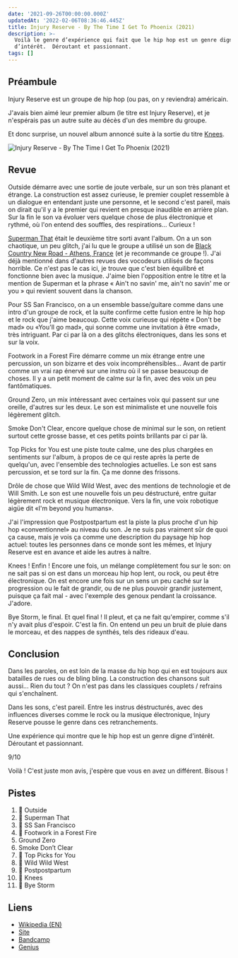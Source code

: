 ```yaml
---
date: '2021-09-26T00:00:00.000Z'
updatedAt: '2022-02-06T08:36:46.445Z'
title: Injury Reserve - By The Time I Get To Phoenix (2021)
description: >-
  Voilà le genre d’expérience qui fait que le hip hop est un genre digne
  d’intérêt.  Déroutant et passionnant.
tags: []
---
```

## Préambule
Injury Reserve est un groupe de hip hop (ou pas, on y reviendra) américain.

J'avais bien aimé leur premier album (le titre est Injury Reserve), et je n'espérais pas un autre suite au décès d'un des membre du groupe.

Et donc surprise,  un nouvel album annoncé suite à la sortie du titre [Knees](https://www.youtube.com/watch?v=AvYU1mIMiuY).

![Injury Reserve - By The Time I Get To Phoenix (2021)](/contentful/4G3itU0MNSLVuXpqwkMP8u/d1a7c5dbc92dba2d50a6200e7d4a953b/a0710208795_10.jpg)

## Revue

Outside démarre avec une sortie de joute verbale, sur un son très planant et étrange. La construction est assez curieuse, le premier couplet ressemble à un dialogue en entendant juste une personne, et le second c'est pareil, mais on dirait qu'il y a le premier qui revient en presque inaudible en arrière plan. Sur la fin le son va évoluer vers quelque chose de plus électronique et rythmé, où l'on entend des souffles, des respirations... Curieux !

[Superman That](https://www.youtube.com/watch?v=YVX3Z7L8w4U) était le deuxième titre sorti avant l'album. On a un son chaotique, un peu glitch, j'ai lu que le groupe a utilisé un son de [Black Country New Road - Athens, France](https://www.youtube.com/watch?v=xDcGl8tZhrs) (et je recommande ce groupe !). J'ai déjà mentionné dans d'autres revues des vocodeurs utilisés de façons horrible. Ce n'est pas le cas ici, je trouve que c'est bien équilibré et fonctionne bien avec la musique. J'aime bien l'opposition entre le titre et la mention de Superman et la phrase « Ain't no savin' me, ain't no savin' me or you » qui revient souvent dans la chanson.

Pour SS San Francisco, on a un ensemble basse/guitare comme dans une intro d'un groupe de rock, et la suite confirme cette fusion entre le hip hop et le rock que j'aime beaucoup. Cette voix curieuse qui répète « Don't be mad» ou «You'll go mad», qui sonne comme une invitation à être «mad», très intriguant. Par ci par là on a des glitchs électroniques, dans les sons et sur la voix.

Footwork in a Forest Fire démarre comme un mix étrange entre une percussion, un son bizarre et des voix incompréhensibles... Avant de partir comme un vrai rap énervé sur une instru où il se passe beaucoup de choses. Il y a un petit moment de calme sur la fin, avec des voix un peu fantômatiques.

Ground Zero, un mix intéressant avec certaines voix qui passent sur une oreille, d'autres sur les deux. Le son est minimaliste et une nouvelle fois légèrement glitch. 

Smoke Don't Clear, encore quelque chose de minimal sur le son, on retient surtout cette grosse basse, et ces petits points brillants par ci par là. 

Top Picks for You est une piste toute calme, une des plus chargées en sentiments sur l'album, à propos de ce qui reste après la perte de quelqu'un, avec l'ensemble des technologies actuelles. Le son est sans percussion, et se tord sur la fin. Ça me donne des frissons.

Drôle de chose que Wild Wild West, avec des mentions de technologie et de Will Smith. Le son est une nouvelle fois un peu déstructuré, entre guitar légèrement rock et musique électronique. Vers la fin, une voix robotique aigüe dit «I'm beyond you humans».

J'ai l'impression que Postpostpartum est la piste la plus proche d'un hip hop «conventionnel» au niveau du son. Je ne suis pas vraiment sûr de quoi ça cause, mais je vois ça comme une description du paysage hip hop actuel: toutes les personnes dans ce monde sont les mêmes, et Injury Reserve est en avance et aide les autres à naître.

Knees ! Enfin ! Encore une fois, un mélange complètement fou sur le son: on ne sait pas si on est dans un morceau hip hop lent, ou rock, ou peut être électronique. On est encore une fois sur un sens un peu caché sur la progression ou le fait de grandir, ou de ne plus pouvoir grandir justement, puisque ça fait mal - avec l'exemple des genoux pendant la croissance. J'adore.

Bye Storm, le final. Et quel final ! Il pleut, et ça ne fait qu'empirer, comme s'il n'y avait plus d'espoir. C'est la fin. On entend un peu un bruit de pluie dans le morceau, et des nappes de synthés, tels des rideaux d'eau.

## Conclusion

Dans les paroles, on est loin de la masse du hip hop qui en est toujours aux batailles de rues ou de bling bling. La construction des chansons suit aussi... Rien du tout ? On n'est pas dans les classiques couplets / refrains qui s'enchaînent.

Dans les sons, c'est pareil. Entre les instrus déstructurés, avec des influences diverses comme le rock ou la musique électronique, Injury Reserve pousse le genre dans ces retranchements.

Une expérience qui montre que le hip hop est un genre digne d'intérêt. Déroutant et passionnant.

9/10

Voilà ! C'est juste mon avis, j'espère que vous en avez un différent. Bisous !

## Pistes

1. 💖 Outside
2. 💖 Superman That
3. 💖 SS San Francisco
4. 💖 Footwork in a Forest Fire
5. Ground Zero
6. Smoke Don’t Clear
7. 💖 Top Picks for You
8. 💖 Wild Wild West
9. 💖 Postpostpartum
10. 💖 Knees
11. 💖 Bye Storm

## Liens

* [Wikipedia (EN)](https://en.wikipedia.org/wiki/Injury_Reserve#Albums)
* [Site](https://injuryreserve.online/)
* [Bandcamp](https://injuryreserve.bandcamp.com/)
* [Genius](https://genius.com/albums/Injury-reserve/By-the-time-i-get-to-phoenix)
